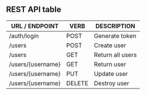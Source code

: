 ## REST API table



URL / ENDPOINT    |    VERB    |    DESCRIPTION   
----------------- | ---------- | -------------- 
/auth/login       |    POST    | Generate token
/users            |    POST    | Create user      
/users            |    GET     | Return all users
/users/{username} |    GET     | Return user      
/users/{username} |    PUT     | Update user      
/users/{username} |   DELETE   | Destroy user     
